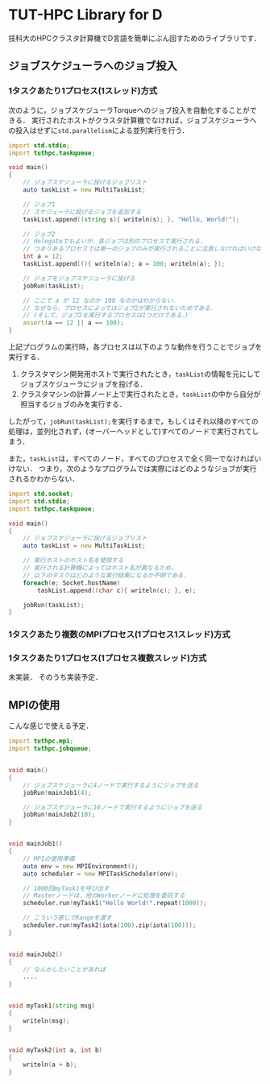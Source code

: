 # TUT-HPC Library for D

技科大のHPCクラスタ計算機でD言語を簡単にぶん回すためのライブラリです．


## ジョブスケジューラへのジョブ投入

### 1タスクあたり1プロセス(1スレッド)方式

次のように，ジョブスケジューラTorqueへのジョブ投入を自動化することができる．
実行されたホストがクラスタ計算機でなければ，ジョブスケジューラへの投入はせずに`std.parallelism`による並列実行を行う．

~~~~~d
import std.stdio;
import tuthpc.taskqueue;

void main()
{
    // ジョブスケジューラに投げるジョブリスト
    auto taskList = new MultiTaskList;

    // ジョブ1
    // スケジューラに投げるジョブを追加する
    taskList.append((string s){ writeln(s); }, "Hello, World!");

    // ジョブ2
    // delegateでもよいが，各ジョブは別のプロセスで実行される，
    // つまりあるプロセスでは単一のジョブのみが実行されることに注意しなければいけない．
    int a = 12;
    taskList.append((){ writeln(a); a = 100; writeln(a); });

    // ジョブをジョブスケジューラに投げる
    jobRun(taskList);

    // ここで a が 12 なのか 100 なのかはわからない．
    // なぜなら，プロセスによってはジョブ2が実行されないためである．
    // (そして，ジョブ2を実行するプロセスは1つだけである．)
    assert(a == 12 || a == 100);
}
~~~~~~

上記プログラムの実行時，各プロセスは以下のような動作を行うことでジョブを実行する．

1. クラスタマシン開発用ホストで実行されたとき，`taskList`の情報を元にしてジョブスケジューラにジョブを投げる．
2. クラスタマシンの計算ノード上で実行されたとき，`taskList`の中から自分が担当するジョブのみを実行する．

したがって，`jobRun(taskList);`を実行するまで，もしくはそれ以降のすべての処理は，並列化されず，(オーバーヘッドとして)すべてのノードで実行されてしまう．

また，`taskList`は，すべてのノード，すべてのプロセスで全く同一でなければいけない．
つまり，次のようなプログラムでは実際にはどのようなジョブが実行されるかわからない．

~~~~~d
import std.socket;
import std.stdio;
import tuthpc.taskqueue;

void main()
{
    // ジョブスケジューラに投げるジョブリスト
    auto taskList = new MultiTaskList;

    // 実行ホストのホスト名を使用する
    // 実行される計算機によってはホスト名が異なるため，
    // 以下のタスクはどのような実行結果になるか不明である．
    foreach(e; Socket.hostName)
        taskList.append((char c){ writeln(c); }, e);

    jobRun(taskList);
}
~~~~~~


### 1タスクあたり複数のMPIプロセス(1プロセス1スレッド)方式


### 1タスクあたり1プロセス(1プロセス複数スレッド)方式

未実装．
そのうち実装予定．


## MPIの使用

こんな感じで使える予定．

~~~~~~d
import tuthpc.mpi;
import tuthpc.jobqueue;


void main()
{
    // ジョブスケジューラに4ノードで実行するようにジョブを送る
    jobRun!mainJob1(4);

    // ジョブスケジューラに10ノードで実行するようにジョブを送る
    jobRun!mainJob2(10);
}


void mainJob1()
{
    // MPIの使用準備
    auto env = new MPIEnvironment();
    auto scheduler = new MPITaskScheduler(env);

    // 1000回myTask1を呼び出す
    // Masterノードは，他のWorkerノードに処理を委託する
    scheduler.run!myTask1("Hello World!".repeat(1000));

    // こういう感じでRangeを渡す
    scheduler.run!myTask2(iota(100).zip(iota(100)));
}


void mainJob2()
{
    // なんかしたいことがあれば
    ....
}


void myTask1(string msg)
{
    writeln(msg);
}


void myTask2(int a, int b)
{
    writeln(a + b);
}
~~~~~~~